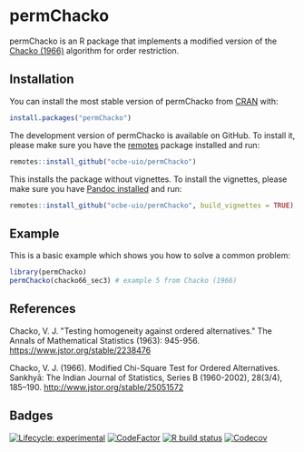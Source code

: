 
# permChacko

permChacko is an R package that implements a modified version of the [Chacko (1966)](https://www.jstor.org/stable/25051572) algorithm for order restriction.

## Installation

You can install the most stable version of permChacko from [CRAN](https://CRAN.R-project.org) with:

```r
install.packages("permChacko")
```

The development version of permChacko is available on GitHub. To install it, please make sure you have the [remotes](https://remotes.r-lib.org/) package installed and run:

```r
remotes::install_github("ocbe-uio/permChacko")
```

This installs the package without vignettes. To install the vignettes, please make sure you have [Pandoc installed](https://pandoc.org/installing.html) and run:

```r
remotes::install_github("ocbe-uio/permChacko", build_vignettes = TRUE)
```

## Example

This is a basic example which shows you how to solve a common problem:

```r
library(permChacko)
permChacko(chacko66_sec3) # example 5 from Chacko (1966)
```

## References

Chacko, V. J. "Testing homogeneity against ordered alternatives." The Annals of Mathematical Statistics (1963): 945-956. https://www.jstor.org/stable/2238476

Chacko, V. J. (1966). Modified Chi-Square Test for Ordered Alternatives. Sankhyā: The Indian Journal of Statistics, Series B (1960-2002), 28(3/4), 185–190. http://www.jstor.org/stable/25051572

## Badges

<!-- badges: start -->
[![Lifecycle: experimental](https://img.shields.io/badge/lifecycle-experimental-orange.svg)](https://lifecycle.r-lib.org/articles/stages.html#experimental)
[![CodeFactor](https://www.codefactor.io/repository/github/ocbe-uio/permChacko/badge)](https://www.codefactor.io/repository/github/ocbe-uio/permChacko)
[![R build status](https://github.com/ocbe-uio/permChacko/workflows/R-CMD-check/badge.svg)](https://github.com/ocbe-uio/permChacko/actions)
[![Codecov](https://codecov.io/gh/ocbe-uio/permChacko/branch/develop/graph/badge.svg)](https://codecov.io/gh/ocbe-uio/permChacko)
<!-- badges: end -->
